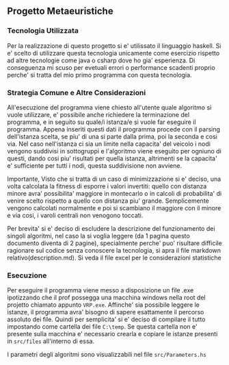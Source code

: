 ## Progetto Metaeuristiche 

### Tecnologia Utilizzata

Per la realizzazione di questo progetto si e' utilissato il linguaggio haskell. 
Si e' scelto di utilizzare questa tecnologia unicamente come esercizio rispetto ad altre tecnologie come java o csharp dove ho gia' esperienza. 
Di conseguenza mi scuso per evetuali errori o performance scadenti proprio perche' si tratta del mio primo programma con questa tecnologia.

### Strategia Comune e Altre Considerazioni

All'esecuzione del programma viene chiesto all'utente quale algoritmo si vuole utilizzare, e' possibile anche richiedere la terminazione del programma, e in seguito su quale/i istanza/e si vuole far eseguire il programma. Appena inseriti questi dati il programma procede con il parsing dell'istanza scelta, se piu' di una si parte dalla prima, poi la seconda e cosi via. Nel caso nell'istanza ci sia un limite nella capacita' del veicolo i nodi vengono suddivisi in sottogruppi e l'algoritmo viene eseguito per ogniuno di questi, dando cosi piu' risultati per quella istanza, altrimenti se la capacita' e' sufficiente per tutti i nodi, questa suddivisione non avviene.

Importante, Visto che si tratta di un caso di minimizzazione si e' deciso, una volta calcolata la fitness di esporre i valori invertiti: quello con distanza minore avra' possibilita' maggiore in montecarlo o in calcoli di probabilita' di venire scelto rispetto a quello con distanza piu' grande. Semplicemente vengono calcolati normalmente e poi si scambiano il maggiore con il minore e via cosi, i varoli centrali non venogono toccati.

Per brevita' si e' deciso di escludere la descrizione del funzionamento dei singoli algoritmi, nel caso la si voglia leggere (da 1 pagina questo documento diventa di 2 pagine), specialmente perche' puo' risultare difficile ragionare sul codice senza conoscere la tecnologia, si apra il file markdown relativo(description.md). Si veda il file excel per le considerazioni statistiche

<!--
#### Genetico 

Per la realizzazione dell'algoritmo dei genetici prima viene generato causalmente una soluzione che viene utilizzata come best iniziale e allo stesso modo viene creata una popolazione di grandezza pari a quanto specificato nei parametri. (Parameters.hs, attenzione e' un file che deve essere compilato.) 

Fatto cio' parte una chiamata ricorsiva che termina solo dopo un certo numero di iterazioni.
Di seguito i passi dell'algoritmo:
1.  All'inizio di ogni ciclo si ha un controllo sul numero di iterazioni che sono avvenute senza l'aggiornamento dell'individuo migliore, se una certa soglia viene superata, non si utilizza la popolazione del ciclo precedende ma questa viene rigenerata a caso, questo per evitare minimi locali. l'elemento migliore chiaramente viene mantenuto nella ricorsione ma non nella nuova popolazione.
2.  Si attiva una selezione a montecarlo a roulette, sulla base della fitness in modo da eliminare gli individui peggiori
3.  Si ha una selezione degli individui che dovranno andare a riprodursi
4.  Si effettua il two point crossover ponendo attenzione a mantenere tutti gli elementi differenti all'interno dell'individuo generato.
5.  Si sostituiscono i figli ai padri nel caso questi siano effettivamente migliori dei precedenti, altrimenti viene sostituito il peggiore della popolazione con il nuovo figlio.
6.  Si applica la mutazione alla popolazione e si reintroduce il migliore del ciclo precedente.
7.  Si controlla la terminazione e se e' emerso un nuovo caso migliore. Se la terminazione non avviene si procede con un nuovo ciclo.

#### Ant Colony Optimization

All'inizio dell'algoritmo si crea una struttura dati che accoppia tutti i nodi e gli associa il loro grado di pheromone e la distanza tra loro, questa verra' poi utilizzata come attrattivita', calcolo di probabilita' della mossa etc. Nella Struttura dati le coppie solo senza ripetizione (a,b) == (b,a). Questo consente di ridurre un minimo la grandezza della struttura.

Per ogni ciclo:

1. Le formiche effettuano una costruzione della loro soluzione sulla base della formula vista a lezione e generano una soluzione che ha all'interno tutti i nodi.
2. Viene aggiornato il pheromone
3. Si calcola la soluzione migliore
4. Si controlla la terminazione. Anche in questo caso se il miglior risultato non e' cambiato da molto tempo viene rigenerata la struttura dati iniziale.

-->

### Esecuzione

Per eseguire il programma viene messo a disposizione un file .exe ipotizzando che il prof possegga una macchina windows nella root del projetto chiamato appunto `VRP.exe`. Affinche' sia possibile leggere le istanze, il programma avra' bisogno di sapere esattamente il percorso assoluto dei file. Quindi per semplicita' si e' deciso di compilare il tutto impostando come cartella dei file `C:\temp`. Se questa cartella non e' presente sulla macchina e' necessario crearla e copiare le istanze presenti in `src/files` all'interno di essa.

I parametri degli algoritmi sono visualizzabili nel file `src/Parameters.hs` 
